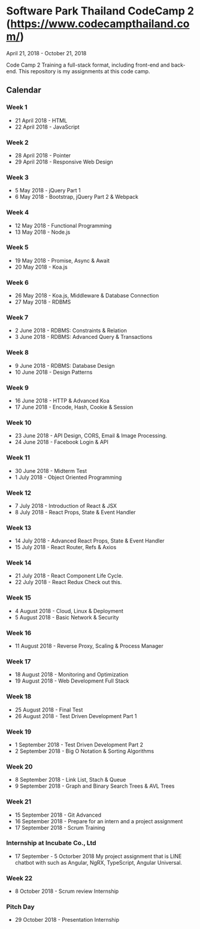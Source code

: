 # Software Park Thailand CodeCamp 2 (https://www.codecampthailand.com/)
April 21, 2018 - October 21, 2018 

 Code Camp 2 Training a full-stack format, including front-end and back-end.
 This repository is my assignments at this code camp.

## Calendar
### Week 1
- 21 April 2018 - HTML
- 22 April 2018 - JavaScript
### Week 2
- 28 April 2018 - Pointer
- 29 April 2018 - Responsive Web Design
### Week 3
- 5 May 2018 - jQuery Part 1
- 6 May 2018 - Bootstrap, jQuery Part 2 & Webpack
### Week 4
- 12 May 2018 - Functional Programming
- 13 May 2018 - Node.js
### Week 5
- 19 May 2018 - Promise, Async & Await
- 20 May 2018 - Koa.js
### Week 6
- 26 May 2018 - Koa.js, Middleware & Database Connection
- 27 May 2018 - RDBMS
### Week 7
- 2 June 2018 - RDBMS: Constraints & Relation
- 3 June 2018 - RDBMS: Advanced Query & Transactions
### Week 8
- 9 June 2018  - RDBMS: Database Design
- 10 June 2018 - Design Patterns
### Week 9
- 16 June 2018 - HTTP & Advanced Koa
- 17 June 2018 - Encode, Hash, Cookie & Session
### Week 10
- 23 June 2018 - API Design, CORS, Email & Image Processing.
- 24 June 2018 - Facebook Login & API
### Week 11
- 30 June 2018 - Midterm Test
- 1 July 2018  - Object Oriented Programming
### Week 12
- 7 July 2018 - Introduction of React & JSX
- 8 July 2018 - React Props, State & Event Handler
### Week 13
- 14 July 2018 - Advanced React Props, State & Event Handler
- 15 July 2018 - React Router, Refs & Axios
### Week 14
- 21 July 2018 - React Component Life Cycle.
- 22 July 2018 - React Redux Check out this.
### Week 15
- 4 August 2018 - Cloud, Linux & Deployment
- 5 August 2018 - Basic Network & Security
### Week 16
- 11 August 2018 - Reverse Proxy, Scaling & Process Manager
### Week 17
- 18 August 2018 - Monitoring and Optimization
- 19 August 2018 - Web Development Full Stack
### Week 18
- 25 August 2018 - Final Test
- 26 August 2018 - Test Driven Development Part 1
### Week 19
- 1 September 2018 - Test Driven Development Part 2
- 2 September 2018 - Big O Notation & Sorting Algorithms
### Week 20
- 8 September 2018 - Link List, Stach & Queue
- 9 September 2018 - Graph and Binary Search Trees & AVL Trees
### Week 21
- 15 September 2018 - Git Advanced
- 16 September 2018 - Prepare for an intern and a project assignment
- 17 September 2018 - Scrum Training
### Internship at Incubate Co., Ltd
- 17 September - 5 Octorber 2018 
     My project assignment that is LINE chatbot with such as Angular, NgRX, TypeScript, Angular Universal.
### Week 22
- 8 October 2018 - Scrum review Internship
### Pitch Day 
- 29 October 2018 - Presentation Internship




